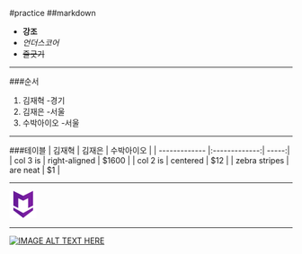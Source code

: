 #practice
##markdown
* **강조**
* _언더스코어_
* ~~줄긋기~~

----

###순서
1. 김재혁
-경기
1. 김재은
-서울
1. 수박아이오
-서울

----

###테이블
| 김재혁        | 김재은           | 수박아이오  |
| ------------- |:-------------:| -----:|
| col 3 is      | right-aligned | $1600 |
| col 2 is      | centered      |   $12 |
| zebra stripes | are neat      |    $1 |



----

![alt text](https://github.com/adam-p/markdown-here/raw/master/src/common/images/icon48.png "Logo Title Text 1")

----

[![IMAGE ALT TEXT HERE](http://img.youtube.com/vi/YOUTUBE_VIDEO_ID_HERE/0.jpg)](http://www.youtube.com/watch?v=YOUTUBE_VIDEO_ID_HERE)

